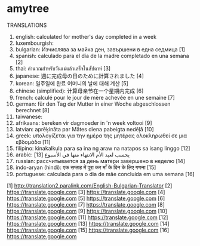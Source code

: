 amytree
=======
TRANSLATIONS
1) english: calculated for mother's day completed in a week
2) luxembourgish: 
3) bulgarian: Изчислява за майка ден, завършени в една седмица [1]
4) spanish: calculado para el día de la madre completado en una semana [2]
5) thai: คำนวณสำหรับวันแม่แล้วเสร็จในสัปดาห์ [3]
6) japanese: 週に完成母の日のために計算されました [4]
7) korean: 일주일에 완료 어머니의 날에 대해 계산 [5]
8) chinese (simplified): 计算母亲节在一个星期内完成 [6]
9) french: calculé pour le jour de mère achevée en une semaine [7]
10) german: für den Tag der Mutter in einer Woche abgeschlossen berechnet [8]
11) taiwanese: 
12) afrikaans: bereken vir dagmoeder in 'n week voltooi [9]
13) latvian: aprēķināta par Mātes diena pabeigta nedēļā [10]
14) greek: υπολογίζεται για την ημέρα της μητέρας ολοκληρωθεί σε μια εβδομάδα [11]
15) filipino: kinakalkula para sa ina ng araw na natapos sa isang linggo [12]
16) arabic: [يحسب لعيد الأم الانتهاء منها في الأسبوع [13
17) russian: рассчитывается за день матери завершено в неделю [14]
18) indo-aryan (hindi): एक सप्ताह में पूरा कर माँ के दिन के लिए गणना [15]
19) portuguese: calculada para o dia de mãe concluída em uma semana [16]

[1] http://translation2.paralink.com/English-Bulgarian-Translator
[2] https://translate.google.com
[3] https://translate.google.com
[4] https://translate.google.com
[5] https://translate.google.com
[6] https://translate.google.com
[7] https://translate.google.com
[8] https://translate.google.com
[9] https://translate.google.com
[10] https://translate.google.com
[11] https://translate.google.com
[12] https://translate.google.com
[13] https://translate.google.com
[14] https://translate.google.com
[15] https://translate.google.com
[16] https://translate.google.com
